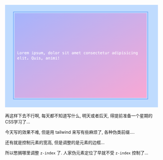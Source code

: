 ![Screenshot](https://github.com/NeilYeTAT/LearnCSSuseReact-Tailwind/blob/main/src/components/day16-good-border/Screenshot.png)

再这样下去不行啊, 每天都不知道写什么, 明天或者后天, 得提前准备一个星期的CSS学习了...

今天写的效果不难, 但是用 tailwind 来写有些麻烦了, 各种伪类前缀....

还有就是控制元素的宽高, 但是调整的是元素的边框...

所以憋搁哪里调整 `z-index` 了. 人家伪元素定位了早就不受 `z-index` 控制了...
